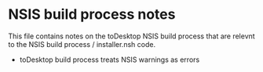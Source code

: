 # NSIS build process notes

This file contains notes on the toDesktop NSIS build process that are relevnt to the NSIS build process / installer.nsh code.

- toDesktop build process treats NSIS warnings as errors
